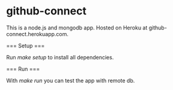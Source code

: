 github-connect
==============

This is a node.js and mongodb app. Hosted on Heroku at
github-connect.herokuapp.com.

=== Setup ===

Run *make setup* to install all dependencies.

=== Run ===

With *make run* you can test the app with remote db.
